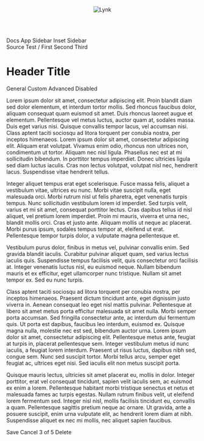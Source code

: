 <div class="lynk-app">
    <header class="lynk-app__header">
        <lynk-stack horizontal justify="between" align="center">
            <img src="/assets/images/mark.svg" alt="Lynk" style="max-height: 48px; margin: 8px 0;">
            <lynk-button circle small><lynk-icon name="person"></lynk-icon></lynk-button>
        </lynk-stack>
    </header>
    <aside class="lynk-app__nav">
        <lynk-nav style="width: 76px;" squished>
            <lynk-nav-item href="/">
                <lynk-icon slot="prefix" name="arrow-left-circle"></lynk-icon> Docs
            </lynk-nav-item>
            <lynk-nav-group heading="Layouts">
                <lynk-nav-item href="/layout/app-layout">
                    <lynk-icon slot="prefix" name="app"></lynk-icon> App
                </lynk-nav-item>
                <lynk-nav-item href="/layout/app-layout-sidebar">
                    <lynk-icon slot="prefix" name="layout-sidebar"></lynk-icon> Sidebar
                </lynk-nav-item>
                <lynk-nav-item selected href="/layout/app-layout-inset-sidebar">
                    <lynk-icon slot="prefix" name="layout-sidebar-inset-reverse"></lynk-icon> Inset Sidebar
                </lynk-nav-item>
            </lynk-nav-group>
        </lynk-nav>
    </aside>
    <div class="lynk-app__main">
    <lynk-page-layout>
        <lynk-page-sidebar heading="Left Sidebar" toggle="visibility" open>
        </lynk-page-sidebar>
        <lynk-page-sidebar heading="Left Inset Sidebar" placement="left-inset" toggle="visibility" open>
        </lynk-page-sidebar>
        <lynk-page-header>
            <lynk-button slot="aux" size="tiny" square></lynk-button>
            <lynk-button slot="aux" size="tiny" circle></lynk-button>
            <lynk-input slot="controls" type="search" placeholder="Search" clearable>
                <lynk-icon slot="prefix" name="search"></lynk-icon>
                <lynk-button slot="suffix" size="tiny" square>
                    <lynk-icon name="arrow-return-left" label="Settings"></lynk-icon>
                </lynk-button>
            </lynk-input>
            <lynk-dropdown slot="controls" placement="bottom-start">
                <lynk-button slot="trigger">
                    <lynk-icon slot="prefix" name="filter"></lynk-icon>
                </lynk-button>
                <lynk-menu>
                    <lynk-menu-label>Source</lynk-menu-label>
                    <lynk-menu-item>Test</lynk-menu-item>
                </lynk-menu>
            </lynk-dropdown>
            <lynk-breadcrumb slot="breadcrumb">
                <span slot="separator">/</span>
                <lynk-breadcrumb-item>First</lynk-breadcrumb-item>
                <lynk-breadcrumb-item>Second</lynk-breadcrumb-item>
                <lynk-breadcrumb-item>Third</lynk-breadcrumb-item>
            </lynk-breadcrumb>
            <h1>Header Title</h1>
            <lynk-tab-group slot="tabs">
              <lynk-tab slot="nav" panel="general">General</lynk-tab>
              <lynk-tab slot="nav" panel="custom">Custom</lynk-tab>
              <lynk-tab slot="nav" panel="advanced">Advanced</lynk-tab>
              <lynk-tab slot="nav" panel="disabled" disabled>Disabled</lynk-tab>
            </lynk-tab-group>
        </lynk-page-header>
        <lynk-page-content>
<p>Lorem ipsum dolor sit amet, consectetur adipiscing elit. Proin blandit diam sed dolor elementum, et interdum tortor mollis. Sed rhoncus faucibus dolor, aliquam consequat quam euismod sit amet. Duis rhoncus laoreet augue et elementum. Pellentesque vel metus luctus, auctor quam at, sodales massa. Duis eget varius nisi. Quisque convallis tempor lacus, vel accumsan nisi. Class aptent taciti sociosqu ad litora torquent per conubia nostra, per inceptos himenaeos. Lorem ipsum dolor sit amet, consectetur adipiscing elit. Aliquam erat volutpat. Vivamus enim odio, rhoncus non ultrices non, condimentum ut tortor. Aliquam nec nisl ligula. Phasellus nec est at mi sollicitudin bibendum. In porttitor tempus imperdiet. Donec ultricies ligula sed diam luctus iaculis. Cras non lectus volutpat, volutpat nisl nec, hendrerit lacus. Suspendisse vitae hendrerit tellus.</p>

<p>Integer aliquet tempus erat eget scelerisque. Fusce massa felis, aliquet a vestibulum vitae, ultrices eu nunc. Morbi vitae suscipit nulla, eget malesuada orci. Morbi rutrum nisl ut felis pharetra, eget venenatis turpis tempus. Nunc sollicitudin vestibulum lorem id imperdiet. Sed turpis velit, varius et mi sit amet, consequat porttitor lectus. Cras dapibus tellus id nisl aliquet, vel pretium lorem imperdiet. Proin mi mauris, viverra et urna nec, blandit mollis orci. Cras et justo ante. Aliquam mollis ut neque ac placerat. Morbi purus ipsum, sodales tempus tempor at, eleifend ut erat. Pellentesque tempor turpis dolor, a vulputate magna pellentesque et.</p>

<p>Vestibulum purus dolor, finibus in metus vel, pulvinar convallis enim. Sed gravida blandit iaculis. Curabitur pulvinar aliquet quam, sed varius lectus iaculis quis. Suspendisse tempus facilisis velit, quis consectetur orci facilisis at. Integer venenatis luctus nisl, eu euismod neque. Nullam bibendum mauris et ex efficitur, eget ullamcorper nunc tristique. Nullam sit amet tempor ex. Sed eu nunc turpis.</p>

<p>Class aptent taciti sociosqu ad litora torquent per conubia nostra, per inceptos himenaeos. Praesent dictum tincidunt ante, eget dignissim justo viverra in. Aenean consequat leo eget nisl mattis pulvinar. Pellentesque at libero sit amet metus porta efficitur malesuada sit amet nulla. Morbi semper porta accumsan. Sed fringilla consectetur ante, ac interdum dui fermentum quis. Ut porta est dapibus, faucibus leo interdum, euismod ex. Quisque magna nulla, molestie nec est sed, bibendum auctor urna. Lorem ipsum dolor sit amet, consectetur adipiscing elit. Pellentesque metus ante, feugiat at turpis in, placerat pellentesque sem. Integer vestibulum metus id nunc iaculis, a feugiat lorem interdum. Praesent ut risus luctus, dapibus nibh sed, congue sem. Nunc sed suscipit tortor. Morbi tellus arcu, semper eget feugiat ac, ultrices eget nisi. Sed iaculis elit non metus suscipit porta.</p>

<p>Quisque mauris lectus, ultricies sit amet placerat eu, mollis in dolor. Integer porttitor, erat vel consequat tincidunt, sapien velit iaculis sem, ac euismod ex enim a lorem. Pellentesque habitant morbi tristique senectus et netus et malesuada fames ac turpis egestas. Nullam rutrum finibus velit, ut eleifend lorem fermentum sed. Integer nisl nisl, mollis facilisis tincidunt eu, convallis a quam. Pellentesque sagittis pretium neque ac ornare. Ut gravida, ante a posuere suscipit, enim urna vulputate elit, ac hendrerit lorem diam at nibh. Suspendisse aliquet ex nec mi mollis, nec aliquet sapien faucibus.</p>
            </lynk-page-content>
            <lynk-page-sidebar heading="Right Inset Sidebar" placement="right-inset" style="--width: 480px;" toggle="visibility" open>
            </lynk-page-sidebar>
            <lynk-page-sidebar heading="Right Sidebar" placement="right" toggle="visibility" open>
            </lynk-page-sidebar>
            <lynk-page-footer>
                <lynk-button color="primary">Save</lynk-button>
                <lynk-button>Cancel</lynk-button>
                <span slot="center">3 of 5</span>
                <lynk-button slot="secondary" square></lynk-button>
                <lynk-button slot="secondary" square></lynk-button>
                <lynk-button slot="secondary" color="danger"">Delete</lynk-button>
            </lynk-page-footer>
    </lynk-page-layout>
    </div>
</div>
